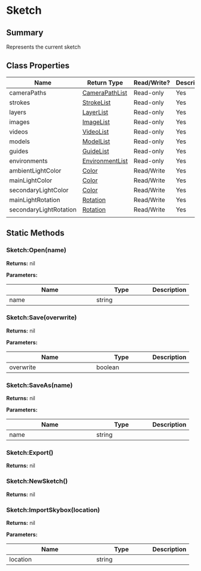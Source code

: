 
# Sketch

## Summary
Represents the current sketch

## Class Properties

<table>
<thead><tr><th width="225">Name</th><th width="160">Return Type</th><th width="80">Read/Write?</th><th>Description</th></tr></thead>
<tbody>
<tr><td>cameraPaths</td><td><a href="camerapathlist.md">CameraPathList</a></td><td>Read-only</td><td>Yes</td><td></td></tr>
<tr><td>strokes</td><td><a href="strokelist.md">StrokeList</a></td><td>Read-only</td><td>Yes</td><td></td></tr>
<tr><td>layers</td><td><a href="layerlist.md">LayerList</a></td><td>Read-only</td><td>Yes</td><td></td></tr>
<tr><td>images</td><td><a href="imagelist.md">ImageList</a></td><td>Read-only</td><td>Yes</td><td></td></tr>
<tr><td>videos</td><td><a href="videolist.md">VideoList</a></td><td>Read-only</td><td>Yes</td><td></td></tr>
<tr><td>models</td><td><a href="modellist.md">ModelList</a></td><td>Read-only</td><td>Yes</td><td></td></tr>
<tr><td>guides</td><td><a href="guidelist.md">GuideList</a></td><td>Read-only</td><td>Yes</td><td></td></tr>
<tr><td>environments</td><td><a href="environmentlist.md">EnvironmentList</a></td><td>Read-only</td><td>Yes</td><td></td></tr>
<tr><td>ambientLightColor</td><td><a href="color.md">Color</a></td><td>Read/Write</td><td>Yes</td><td></td></tr>
<tr><td>mainLightColor</td><td><a href="color.md">Color</a></td><td>Read/Write</td><td>Yes</td><td></td></tr>
<tr><td>secondaryLightColor</td><td><a href="color.md">Color</a></td><td>Read/Write</td><td>Yes</td><td></td></tr>
<tr><td>mainLightRotation</td><td><a href="rotation.md">Rotation</a></td><td>Read/Write</td><td>Yes</td><td></td></tr>
<tr><td>secondaryLightRotation</td><td><a href="rotation.md">Rotation</a></td><td>Read/Write</td><td>Yes</td><td></td></tr>
<tr><td></td><td></td><td></td></tr></tbody></table>




## Static Methods

        
### Sketch:Open(name)



**Returns:** nil


**Parameters:**

<table data-full-width="false">
<thead><tr><th width="217">Name</th><th width="134">Type</th><th>Description</th></tr></thead>
<tbody><tr><td>name</td><td>string</td><td></td></tr></tbody></table>






### Sketch:Save(overwrite)



**Returns:** nil


**Parameters:**

<table data-full-width="false">
<thead><tr><th width="217">Name</th><th width="134">Type</th><th>Description</th></tr></thead>
<tbody><tr><td>overwrite</td><td>boolean</td><td></td></tr></tbody></table>






### Sketch:SaveAs(name)



**Returns:** nil


**Parameters:**

<table data-full-width="false">
<thead><tr><th width="217">Name</th><th width="134">Type</th><th>Description</th></tr></thead>
<tbody><tr><td>name</td><td>string</td><td></td></tr></tbody></table>






### Sketch:Export()



**Returns:** nil






### Sketch:NewSketch()



**Returns:** nil






### Sketch:ImportSkybox(location)



**Returns:** nil


**Parameters:**

<table data-full-width="false">
<thead><tr><th width="217">Name</th><th width="134">Type</th><th>Description</th></tr></thead>
<tbody><tr><td>location</td><td>string</td><td></td></tr></tbody></table>





    

